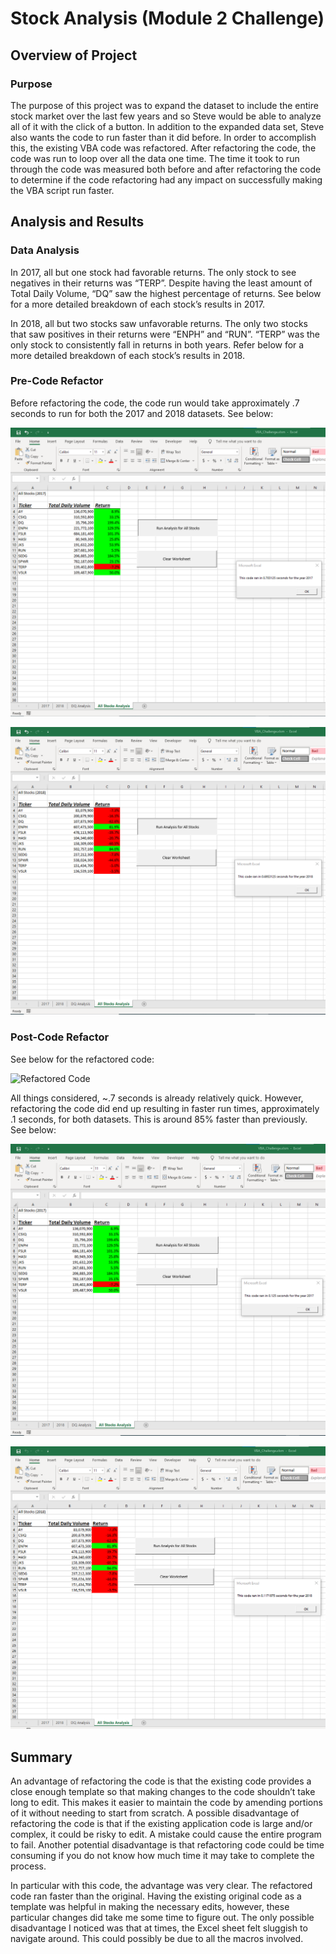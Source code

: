 # Stock Analysis (Module 2 Challenge)

## Overview of Project

### Purpose
The purpose of this project was to expand the dataset to include the entire stock market over the last few years and so Steve would be able to analyze all of it with the click of a button. In addition to the expanded data set, Steve also wants the code to run faster than it did before. In order to accomplish this, the existing VBA code was refactored. After refactoring the code, the code was run to loop over all the data one time. The time it took to run through the code was measured both before and after refactoring the code to determine if the code refactoring had any impact on successfully making the VBA script run faster.

## Analysis and Results

### Data Analysis
In 2017, all but one stock had favorable returns. The only stock to see negatives in their returns was “TERP”. Despite having the least amount of Total Daily Volume, “DQ” saw the highest percentage of returns. See below for a more detailed breakdown of each stock’s results in 2017.

In 2018, all but two stocks saw unfavorable returns. The only two stocks that saw positives in their returns were “ENPH” and “RUN”. “TERP” was the only stock to consistently fall in returns in both years. Refer below for a more detailed breakdown of each stock’s results in 2018.

### Pre-Code Refactor
Before refactoring the code, the code run would take approximately .7 seconds to run for both the 2017 and 2018 datasets. See below:

![Before Refactor 2017](Resources/BeforeRefactor2017.png)

![Before Refactor 2018](Resources/BeforeRefactor2018.png)

### Post-Code Refactor
See below for the refactored code:

![Refactored Code](Resources/.png)

All things considered, ~.7 seconds is already relatively quick. However, refactoring the code did end up resulting in faster run times, approximately .1 seconds, for both datasets. This is around 85% faster than previously. See below:

![After Refactor 2017](Resources/VBA_Challenge_2017.png)

![After Refactor 2018](Resources/VBA_Challenge_2018.png)

## Summary

An advantage of refactoring the code is that the existing code provides a close enough template so that making changes to the code shouldn’t take long to edit. This makes it easier to maintain the code by amending portions of it without needing to start from scratch.  A possible disadvantage of refactoring the code is that if the existing application code is large and/or complex, it could be risky to edit. A mistake could cause the entire program to fail. Another potential disadvantage is that refactoring code could be time consuming if you do not know how much time it may take to complete the process.

In particular with this code, the advantage was very clear. The refactored code ran faster than the original. Having the existing original code as a template was helpful in making the necessary edits, however, these particular changes did take me some time to figure out. The only possible disadvantage I noticed was that at times, the Excel sheet felt sluggish to navigate around. This could possibly be due to all the macros involved.
